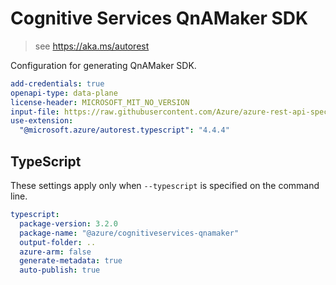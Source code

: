 # Cognitive Services QnAMaker SDK

> see https://aka.ms/autorest

Configuration for generating QnAMaker SDK.

```yaml
add-credentials: true
openapi-type: data-plane
license-header: MICROSOFT_MIT_NO_VERSION
input-file: https://raw.githubusercontent.com/Azure/azure-rest-api-specs/master/specification/cognitiveservices/data-plane/QnAMaker/preview/v5.0-preview.1/QnAMaker.json
use-extension:
  "@microsoft.azure/autorest.typescript": "4.4.4"
```

## TypeScript

These settings apply only when `--typescript` is specified on the command line.

```yaml $(typescript)
typescript:
  package-version: 3.2.0
  package-name: "@azure/cognitiveservices-qnamaker"
  output-folder: ..
  azure-arm: false
  generate-metadata: true
  auto-publish: true
```
